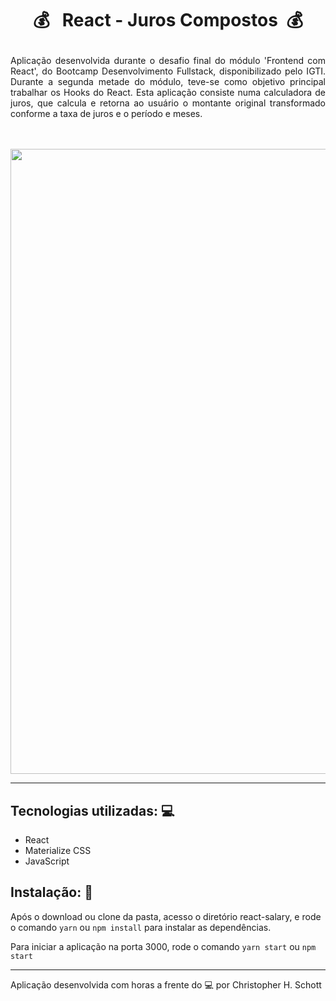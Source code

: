 # <p align="center">:moneybag: &nbsp; React - Juros Compostos &nbsp;:moneybag:</p>

<p align="justify">
Aplicação desenvolvida durante o desafio final do módulo 'Frontend com React', do Bootcamp Desenvolvimento Fullstack, disponibilizado pelo IGTI. Durante a segunda metade do módulo, teve-se como objetivo principal trabalhar os Hooks do React.
Esta aplicação consiste numa calculadora de juros, que calcula e retorna ao usuário o montante original transformado conforme a taxa de juros e o período e meses.
</p> <br /><br />

<div align="center">
  <img src="" width="1000px" />
</div>

<hr>

## Tecnologias utilizadas: :computer:

<ul>
  <li>React</li>
  <li>Materialize CSS</li>
  <li>JavaScript</li>
</ul>

## Instalação: :rocket:

Após o download ou clone da pasta, acesso o diretório react-salary, e rode o comando ```yarn``` ou ```npm install``` para instalar as dependências.

Para iniciar a aplicação na porta 3000, rode o comando ```yarn start``` ou ```npm start```

<hr />

Aplicação desenvolvida com horas a frente do :computer: por Christopher H. Schott
